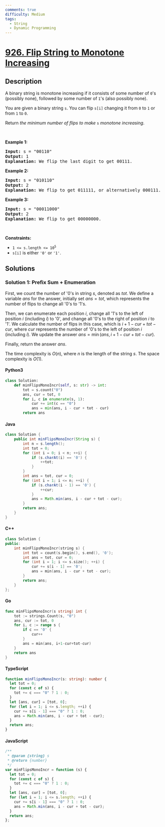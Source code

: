 ```yaml
---
comments: true
difficulty: Medium
tags:
  - String
  - Dynamic Programming
---
```


<!-- problem:start -->

# [926. Flip String to Monotone Increasing](https://leetcode.com/problems/flip-string-to-monotone-increasing)

## Description

<!-- description:start -->

<p>A binary string is monotone increasing if it consists of some number of <code>0</code>&#39;s (possibly none), followed by some number of <code>1</code>&#39;s (also possibly none).</p>

<p>You are given a binary string <code>s</code>. You can flip <code>s[i]</code> changing it from <code>0</code> to <code>1</code> or from <code>1</code> to <code>0</code>.</p>

<p>Return <em>the minimum number of flips to make </em><code>s</code><em> monotone increasing</em>.</p>

<p>&nbsp;</p>
<p><strong class="example">Example 1:</strong></p>

<pre>
<strong>Input:</strong> s = &quot;00110&quot;
<strong>Output:</strong> 1
<strong>Explanation:</strong> We flip the last digit to get 00111.
</pre>

<p><strong class="example">Example 2:</strong></p>

<pre>
<strong>Input:</strong> s = &quot;010110&quot;
<strong>Output:</strong> 2
<strong>Explanation:</strong> We flip to get 011111, or alternatively 000111.
</pre>

<p><strong class="example">Example 3:</strong></p>

<pre>
<strong>Input:</strong> s = &quot;00011000&quot;
<strong>Output:</strong> 2
<strong>Explanation:</strong> We flip to get 00000000.
</pre>

<p>&nbsp;</p>
<p><strong>Constraints:</strong></p>

<ul>
	<li><code>1 &lt;= s.length &lt;= 10<sup>5</sup></code></li>
	<li><code>s[i]</code> is either <code>&#39;0&#39;</code> or <code>&#39;1&#39;</code>.</li>
</ul>

<!-- description:end -->

## Solutions

<!-- solution:start -->

### Solution 1: Prefix Sum + Enumeration

First, we count the number of '0's in string $s$, denoted as $tot$. We define a variable $ans$ for the answer, initially set $ans = tot$, which represents the number of flips to change all '0's to '1's.

Then, we can enumerate each position $i$, change all '1's to the left of position $i$ (including $i$) to '0', and change all '0's to the right of position $i$ to '1'. We calculate the number of flips in this case, which is $i + 1 - cur + tot - cur$, where $cur$ represents the number of '0's to the left of position $i$ (including $i$). We update the answer $ans = \min(ans, i + 1 - cur + tot - cur)$.

Finally, return the answer $ans$.

The time complexity is $O(n)$, where $n$ is the length of the string $s$. The space complexity is $O(1)$.

<!-- tabs:start -->

#### Python3

```python
class Solution:
    def minFlipsMonoIncr(self, s: str) -> int:
        tot = s.count("0")
        ans, cur = tot, 0
        for i, c in enumerate(s, 1):
            cur += int(c == "0")
            ans = min(ans, i - cur + tot - cur)
        return ans
```

#### Java

```java
class Solution {
    public int minFlipsMonoIncr(String s) {
        int n = s.length();
        int tot = 0;
        for (int i = 0; i < n; ++i) {
            if (s.charAt(i) == '0') {
                ++tot;
            }
        }
        int ans = tot, cur = 0;
        for (int i = 1; i <= n; ++i) {
            if (s.charAt(i - 1) == '0') {
                ++cur;
            }
            ans = Math.min(ans, i - cur + tot - cur);
        }
        return ans;
    }
}
```

#### C++

```cpp
class Solution {
public:
    int minFlipsMonoIncr(string s) {
        int tot = count(s.begin(), s.end(), '0');
        int ans = tot, cur = 0;
        for (int i = 1; i <= s.size(); ++i) {
            cur += s[i - 1] == '0';
            ans = min(ans, i - cur + tot - cur);
        }
        return ans;
    }
};
```

#### Go

```go
func minFlipsMonoIncr(s string) int {
	tot := strings.Count(s, "0")
	ans, cur := tot, 0
	for i, c := range s {
		if c == '0' {
			cur++
		}
		ans = min(ans, i+1-cur+tot-cur)
	}
	return ans
}
```

#### TypeScript

```ts
function minFlipsMonoIncr(s: string): number {
  let tot = 0;
  for (const c of s) {
    tot += c === "0" ? 1 : 0;
  }
  let [ans, cur] = [tot, 0];
  for (let i = 1; i <= s.length; ++i) {
    cur += s[i - 1] === "0" ? 1 : 0;
    ans = Math.min(ans, i - cur + tot - cur);
  }
  return ans;
}
```

#### JavaScript

```js
/**
 * @param {string} s
 * @return {number}
 */
var minFlipsMonoIncr = function (s) {
  let tot = 0;
  for (const c of s) {
    tot += c === "0" ? 1 : 0;
  }
  let [ans, cur] = [tot, 0];
  for (let i = 1; i <= s.length; ++i) {
    cur += s[i - 1] === "0" ? 1 : 0;
    ans = Math.min(ans, i - cur + tot - cur);
  }
  return ans;
};
```

<!-- tabs:end -->

<!-- solution:end -->

<!-- problem:end -->
